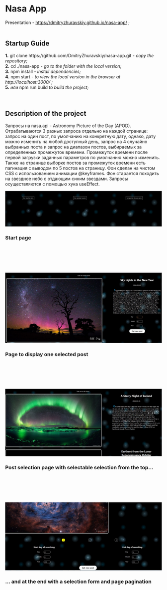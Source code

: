 <h1><b>Nasa App</b></h1>

Presentation - https://dmitryzhuravskiy.github.io/nasa-app/ ;
<br /><br />

<h2><b>Startup Guide</b></h2>
<b>1.</b> git clone https://github.com/DmitryZhuravskiy/nasa-app.git <i>- copy the repository;</i><br />
<b>2.</b> cd ./nasa-app <i>- go to the folder with the local version;</i><br />
<b>3.</b> npm install <i>- install dependencies;</i><br />
<b>4.</b> npm start <i>- to view the local version in the browser at http://localhost:3000/ ;</i><br />
<b>5.</b> <i>или</i> npm run build <i>to build the project;</i><br />
<br /><br />
<h2><b>Description of the project</b></h2>

Запросы на nasa.api - Astronomy Picture of the Day (APOD). Отрабатываются 3 разных запроса отдельно на каждой странице: запрос на один пост, по умолчанию на конкретную дату, однако, дату можно изменить на любой доступный день, запрос на 4 случайно выбранных поста и запрос на диапазон постов, выбираемых за определенных промежуток времени. Промежуток времени после первой загрузки заданных параметров по умолчанию можно изменить. Также на странице выборке постов за промежуток времени есть пагинация с выводом по 5 постов на страницу.
Фон сделан на чистом CSS с использованием анимации @keyframes. Фон старается походить на звездное небо с отдающим синим звездами. Запросы осуществляются с помощью хука useEffect.

<img src="https://github.com/DmitryZhuravskiy/nasa-app/raw/master/public/images/nasa--1.jpg "/>
<h3><b>Start page</b></h3>
<br /><br /><br /><br /><br />
<img src="https://github.com/DmitryZhuravskiy/nasa-app/raw/master/public/images/nasa--2.jpg "/>
<h3><b>Page to display one selected post</b></h3>
<br /><br /><br /><br /><br />
<img src="https://github.com/DmitryZhuravskiy/nasa-app/raw/master/public/images/nasa--3.jpg "/>
<h3><b>Post selection page with selectable selection from the top...</b></h3>
<br /><br /><br /><br /><br />
<img src="https://github.com/DmitryZhuravskiy/nasa-app/raw/master/public/images/nasa--4.jpg "/>
<h3><b>... and at the end with a selection form and page pagination</b></h3>
<br />

